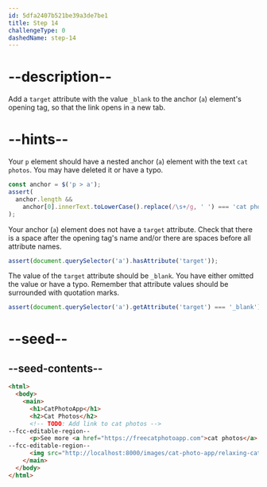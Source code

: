 ```yaml
---
id: 5dfa2407b521be39a3de7be1
title: Step 14
challengeType: 0
dashedName: step-14
---
```


# --description--

Add a `target` attribute with the value `_blank` to the anchor (`a`) element's opening tag, so that the link opens in a new tab.

# --hints--

Your `p` element should have a nested anchor (`a`) element with the text `cat photos`. You may have deleted it or have a typo.

```js
const anchor = $('p > a');
assert(
  anchor.length &&
    anchor[0].innerText.toLowerCase().replace(/\s+/g, ' ') === 'cat photos'
);
```

Your anchor (`a`) element does not have a `target` attribute. Check that there is a space after the opening tag's name and/or there are spaces before all attribute names.

```js
assert(document.querySelector('a').hasAttribute('target'));
```

The value of the `target` attribute should be `_blank`. You have either omitted the value or have a typo. Remember that attribute values should be surrounded with quotation marks.

```js
assert(document.querySelector('a').getAttribute('target') === '_blank');
```

# --seed--

## --seed-contents--

```html
<html>
  <body>
    <main>
      <h1>CatPhotoApp</h1>
      <h2>Cat Photos</h2>
      <!-- TODO: Add link to cat photos -->
--fcc-editable-region--
      <p>See more <a href="https://freecatphotoapp.com">cat photos</a> in our gallery.</p>
--fcc-editable-region--
      <img src="http://localhost:8000/images/cat-photo-app/relaxing-cat.jpg" alt="A cute orange cat lying on its back.">
    </main>
  </body>
</html>
```

